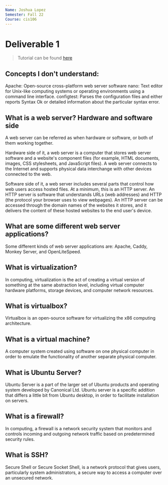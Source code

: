 ```yaml
---
Name: Joshua Lopez
Semester: Fall 22
Course: cis106
---
```


# Deliverable 1

> Tutorial can be found [here](https://www.digitalocean.com/community/tutorials/how-to-install-the-apache-web-server-on-ubuntu-22-04)

## Concepts I don't understand:

Apache: Open-source cross-platform web server software
nano: Text editor for Unix-like computing systems or operating environments using a command line interface. 
configtest: Parses the configuration files and either reports Syntax Ok or detailed information about the particular syntax error.



## What is a web server? Hardware and software side
A web server can be referred as when hardware or software, or both of them working together.

Hardware side of it, a web server is a computer that stores web server software and a website's component files (for example, HTML documents, images, CSS stylesheets, and JavaScript files). A web server connects to the Internet and supports physical data interchange with other devices connected to the web.

Software side of it, a web server includes several parts that control how web users access hosted files. At a minimum, this is an HTTP server. An HTTP server is software that understands URLs (web addresses) and HTTP (the protocol your browser uses to view webpages). An HTTP server can be accessed through the domain names of the websites it stores, and it delivers the content of these hosted websites to the end user's device.

## What are some different web server applications?
Some different kinds of web server applications are: Apache, Caddy, Monkey Server, and OpenLiteSpeed.
## What is virtualization?
In computing, virtualization is the act of creating a virtual version of something at the same abstraction level, including virtual computer hardware platforms, storage devices, and computer network resources.
## What is virtualbox?
Virtualbox is an open-source software for virtualizing the x86 computing architecture.
## What is a virtual machine?
A computer system created using software on one physical computer in order to emulate the functionality of another separate physical computer.
## What is Ubuntu Server?
Ubuntu Server is a part of the larger set of Ubuntu products and operating system developed by Canonical Ltd. Ubuntu server is a specific addition that differs a little bit from Ubuntu desktop, in order to facilitate installation on servers.
## What is a firewall?
In computing, a firewall is a network security system that monitors and controls incoming and outgoing network traffic based on predetermined security rules.
## What is SSH?
Secure Shell or Secure Socket Shell, is a network protocol that gives users, particularly system administrators, a secure way to access a computer over an unsecured network.